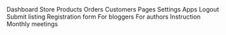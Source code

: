  <MDBSideNavNav>
            <Link to="/admin">Dashboard</Link>
            <Link to="/">Store</Link>
            <Link to="/admin/products">Products</Link>
            <Link to="/admin/orders">Orders</Link>
            <Link to="/admin/customers">Customers</Link>
            <Link to="/admin/pages">Pages</Link>
            <Link to="/admin/settings">Settings</Link>
            <Link to="/admin/apps">Apps</Link>
            <Link to="/admin/logout">Logout</Link>
            <MDBSideNavCat
              name="Submit blog"
              id="submit-blog"
              icon="chevron-right"
            >
              <Link to="/">Submit listing</Link>
              <Link to="/">Registration form</Link>
            </MDBSideNavCat>
            <MDBSideNavCat
              name="Instruction"
              id="instruction"
              iconRegular
              icon="hand-pointer"
              href="#"
            >
              <Link to="/">For bloggers</Link>
              <Link to="/">For authors</Link>
            </MDBSideNavCat>
            <MDBSideNavCat name="About" id="about" icon="eye">
              <Link to="/">Instruction</Link>
              <Link to="/">Monthly meetings</Link>
            </MDBSideNavCat>
            <MDBSideNavCat
              name="Contact me"
              id="contact-me"
              iconRegular
              icon="envelope"
            ></MDBSideNavCat>
          </MDBSideNavNav>
